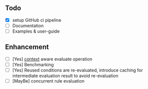 ## Todo

- [X] setup GitHub ci pipeline
- [ ] Documentation
- [ ] Examples & user-guide

## Enhancement

- [ ] [Yes] [context](https://pkg.go.dev/context) aware evaluate operation
- [ ] [Yes] Benchmarking
- [ ] [Yes] Reused conditions are re-evaluated, introduce caching for intermediate evaluation result to avoid re-evaluation
- [ ] [MayBe] concurrent rule evaluation
